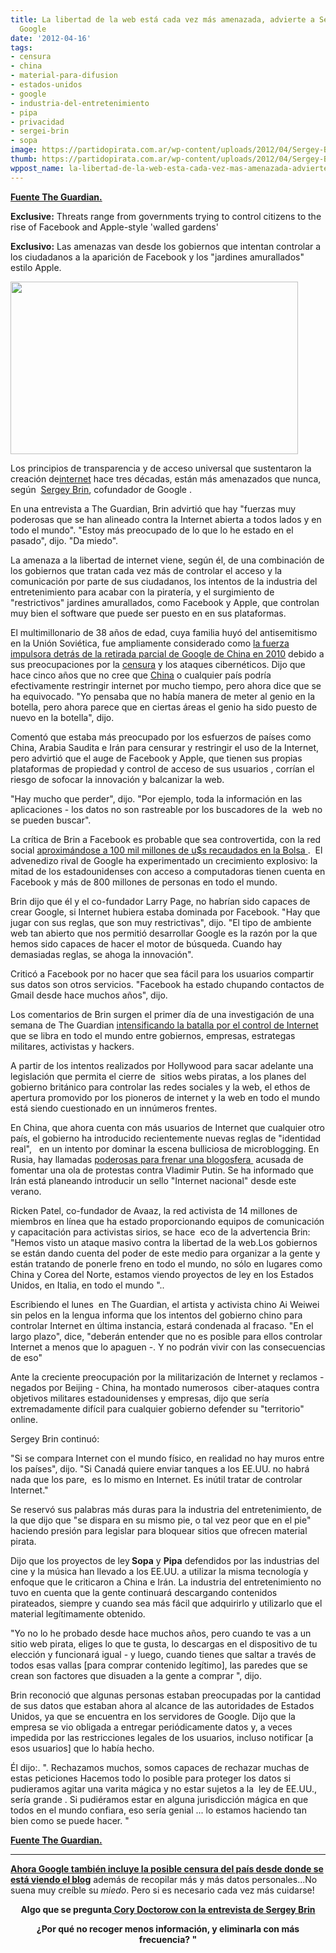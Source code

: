 ```yaml
---
title: La libertad de la web está cada vez más amenazada, advierte a Sergey Brin de
  Google
date: '2012-04-16'
tags:
- censura
- china
- material-para-difusion
- estados-unidos
- google
- industria-del-entretenimiento
- pipa
- privacidad
- sergei-brin
- sopa
image: https://partidopirata.com.ar/wp-content/uploads/2012/04/Sergey-Brin-008.jpg
thumb: https://partidopirata.com.ar/wp-content/uploads/2012/04/Sergey-Brin-008-150x150.jpg
wppost_name: la-libertad-de-la-web-esta-cada-vez-mas-amenazada-advierte-a-sergey-brin-de-google
---
```


<strong><a href="http://www.guardian.co.uk/technology/2012/apr/15/web-freedom-threat-google-brin" target="_blank">Fuente The Guardian.</a></strong>

<strong>Exclusive:</strong> Threats range from governments trying to control citizens to the rise of Facebook and Apple-style 'walled gardens'

<strong>Exclusivo:</strong> Las amenazas van desde los gobiernos que intentan controlar a los ciudadanos a la aparición de Facebook y los "jardines amurallados" estilo Apple.

<a href="https://partidopirata.com.ar/wp-content/uploads/2012/04/Sergey-Brin-008.jpg"><img class="size-full wp-image-3989" title="Sergey Brin" src="https://partidopirata.com.ar/wp-content/uploads/2012/04/Sergey-Brin-008.jpg" alt="" width="460" height="276" /></a>


Los principios de transparencia y de acceso universal que sustentaron la creación de<a title="More from guardian.co.uk on Internet" href="http://www.guardian.co.uk/technology/internet">internet</a> hace tres décadas, están más amenazados que nunca, según  <a title="More from guardian.co.uk on Sergey Brin" href="http://www.guardian.co.uk/media/sergeybrin">Sergey Brin</a>, cofundador de Google .

En una entrevista a The Guardian, Brin advirtió que hay "fuerzas muy poderosas que se han alineado contra la Internet abierta a todos lados y en todo el mundo". "Estoy más preocupado de lo que lo he estado en el pasado", dijo. "Da miedo".

La amenaza a la libertad de internet viene, según él, de una combinación de los gobiernos que tratan cada vez más de controlar el acceso y la comunicación por parte de sus ciudadanos, los intentos de la industria del entretenimiento para acabar con la piratería, y el surgimiento de "restrictivos" jardines amurallados, como Facebook y Apple, que controlan muy bien el software que puede ser puesto en en sus plataformas.

El multimillonario de 38 años de edad, cuya familia huyó del antisemitismo en la Unión Soviética, fue ampliamente considerado como <a title="" href="http://www.guardian.co.uk/technology/2010/mar/23/google-china-censorship-hong-kong">la fuerza impulsora detrás de la retirada parcial de Google de China en 2010</a> debido a sus preocupaciones por la <a title="More from guardian.co.uk on Censorship" href="http://www.guardian.co.uk/world/censorship">censura</a> y los ataques cibernéticos. Dijo que hace cinco años que no cree que <a title="More from guardian.co.uk on China" href="http://www.guardian.co.uk/world/china">China</a> o cualquier país podría efectivamente restringir internet por mucho tiempo, pero ahora dice que se ha equivocado. "Yo pensaba que no había manera de meter al genio en la botella, pero ahora parece que en ciertas áreas el genio ha sido puesto de nuevo en la botella", dijo.

Comentó que estaba más preocupado por los esfuerzos de países como China, Arabia Saudita e Irán para censurar y restringir el uso de la Internet, pero advirtió que el auge de Facebook y Apple, que tienen sus propias plataformas de propiedad y control de acceso de sus usuarios , corrían el riesgo de sofocar la innovación y balcanizar la web.

"Hay mucho que perder", dijo. "Por ejemplo, toda la información en las aplicaciones - los datos no son rastreable por los buscadores de la  web no se pueden buscar".

La crítica de Brin a Facebook es probable que sea controvertida, con la red social <a title="" href="http://www.guardian.co.uk/technology/2012/feb/02/facebook-100bn-stock-market-flotation">aproximándose a 100 mil millones de u$s recaudados en la Bolsa </a>.  El advenedizo rival de Google ha experimentado un crecimiento explosivo: la mitad de los estadounidenses con acceso a computadoras tienen cuenta en Facebook y más de 800 millones de personas en todo el mundo.

Brin dijo que él y el co-fundador Larry Page, no habrían sido capaces de crear Google, si Internet hubiera estaba dominada por Facebook. "Hay que jugar con sus reglas, que son muy restrictivas", dijo. "El tipo de ambiente web tan abierto que nos permitió desarrollar Google es la razón por la que hemos sido capaces de hacer el motor de búsqueda. Cuando hay demasiadas reglas, se ahoga la innovación".

Criticó a Facebook por no hacer que sea fácil para los usuarios compartir sus datos son otros servicios. "Facebook ha estado chupando contactos de Gmail desde hace muchos años", dijo.

Los comentarios de Brin surgen el primer día de una investigación de una semana de The Guardian <a title="" href="http://gu.com/p/36pma">intensificando la batalla por el control de Internet</a> que se libra en todo el mundo entre gobiernos, empresas, estrategas militares, activistas y hackers.

A partir de los intentos realizados por Hollywood para sacar adelante una legislación que permita el cierre de  sitios webs piratas, a los planes del gobierno británico para controlar las redes sociales y la web, el ethos de apertura promovido por los pioneros de internet y la web en todo el mundo está siendo cuestionado en un innúmeros frentes.

En China, que ahora cuenta con más usuarios de Internet que cualquier otro país, el gobierno ha introducido recientemente nuevas reglas de "identidad real",   en un intento por dominar la escena bulliciosa de microblogging. En Rusia, hay llamadas <a title="" href="http://www.guardian.co.uk/technology/2012/apr/15/kremlin-purge-russia-internet-western-influences">poderosas para frenar una blogosfera </a> acusada de fomentar una ola de protestas contra Vladimir Putin. Se ha informado que Irán está planeando introducir un sello "Internet nacional" desde este verano.

Ricken Patel, co-fundador de Avaaz, la red activista de 14 millones de miembros en línea que ha estado proporcionando equipos de comunicación y capacitación para activistas sirios, se hace  eco de la advertencia Brin: "Hemos visto un ataque masivo contra la libertad de la web.Los gobiernos se están dando cuenta del poder de este medio para organizar a la gente y están tratando de ponerle freno en todo el mundo, no sólo en lugares como China y Corea del Norte, estamos viendo proyectos de ley en los Estados Unidos, en Italia, en todo el mundo "..

Escribiendo el lunes  en The Guardian, el artista y activista chino Ai Weiwei sin pelos en la lengua informa que los intentos del gobierno chino para controlar Internet en última instancia, estará condenada al fracaso. "En el largo plazo", dice, "deberán entender que no es posible para ellos controlar Internet a menos que lo apaguen -. Y no podrán vivir con las consecuencias de eso"

Ante la creciente preocupación por la militarización de Internet y reclamos - negados por Beijing - China, ha montado numerosos  ciber-ataques contra objetivos militares estadounidenses y empresas, dijo que sería extremadamente difícil para cualquier gobierno defender su "territorio" online.

Sergey Brin continuó:

"Si se compara Internet con el mundo físico, en realidad no hay muros entre los países", dijo. "Si Canadá quiere enviar tanques a los EE.UU. no habrá nada que los pare,  es lo mismo en Internet. Es inútil tratar de controlar Internet."

Se reservó sus palabras más duras para la industria del entretenimiento, de la que dijo que "se dispara en su mismo pie, o tal vez peor que en el pie" haciendo presión para legislar para bloquear sitios que ofrecen material pirata.

Dijo que los proyectos de ley<strong> Sopa</strong> y <strong>Pipa</strong> defendidos por las industrias del cine y la música han llevado a los EE.UU. a utilizar la misma tecnología y enfoque que le criticaron a China e Irán. La industria del entretenimiento no tuvo en cuenta que la gente continuará descargando contenidos pirateados, siempre y cuando sea más fácil que adquirirlo y utilizarlo que el material legítimamente obtenido.

"Yo no lo he probado desde hace muchos años, pero cuando te vas a un sitio web pirata, eliges lo que te gusta, lo descargas en el dispositivo de tu elección y funcionará igual - y luego, cuando tienes que saltar a través de todos esas vallas [para comprar contenido legítimo], las paredes que se crean son factores que disuaden a la gente a comprar ", dijo.

Brin reconoció que algunas personas estaban preocupadas por la cantidad de sus datos que estaban ahora al alcance de las autoridades de Estados Unidos, ya que se encuentra en los servidores de Google. Dijo que la empresa se vio obligada a entregar periódicamente datos y, a veces impedida por las restricciones legales de los usuarios, incluso notificar [a esos usuarios] que lo había hecho.

Él dijo:. ". Rechazamos muchos, somos capaces de rechazar muchas de estas peticiones Hacemos todo lo posible para proteger los datos si pudieramos agitar una varita mágica y no estar sujetos a la  ley de EE.UU.,  sería grande . Si pudiéramos estar en alguna jurisdicción mágica en que todos en el mundo confiara, eso sería genial ... lo estamos haciendo tan bien como se puede hacer. "

<strong><a href="http://www.guardian.co.uk/technology/2012/apr/15/web-freedom-threat-google-brin" target="_blank">Fuente The Guardian.</a></strong>

<hr />

<strong><a href="https://partidopirata.com.ar/3554/blogspot-ahora-redirigira-los-dominios-al-pais-donde-este-navegando-el-lector-blogspot-com-ar-en-argentina-mas-censura">Ahora Google también incluye la posible censura del país desde donde se está viendo el blog</a></strong> además de recopilar más y más datos personales...No suena muy creíble su <em>miedo</em>. Pero si es necesario cada vez más cuidarse!
<p style="text-align: center;"><strong>Algo que se pregunta<a href="http://boingboing.net/2012/04/16/sergei-brin-on-the-existential.html" target="_blank"> Cory Doctorow con la entrevista de Sergey Brin</a></strong></p>
<p style="text-align: center;"><strong>¿Por qué no recoger menos información, y eliminarla con más frecuencia? "</strong></p>
